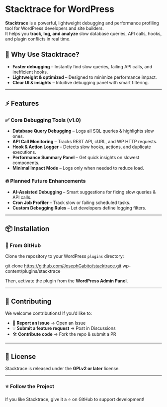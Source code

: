 # Stacktrace for WordPress

**Stacktrace** is a powerful, lightweight debugging and performance profiling tool for WordPress developers and site builders.  
It helps you **track, log, and analyze** slow database queries, API calls, hooks, and plugin conflicts in real time.  

## 🚀 Why Use Stacktrace?  
- **Faster debugging** – Instantly find slow queries, failing API calls, and inefficient hooks.  
- **Lightweight & optimized** – Designed to minimize performance impact.  
- **Clear UI & insights** – Intuitive debugging panel with smart filtering.  

---

## ⚡ Features  

### ✅ Core Debugging Tools (v1.0)  
- **Database Query Debugging** – Logs all SQL queries & highlights slow ones.  
- **API Call Monitoring** – Tracks REST API, cURL, and WP HTTP requests.  
- **Hook & Action Logger** – Detects slow hooks, actions, and duplicate executions.  
- **Performance Summary Panel** – Get quick insights on slowest components.  
- **Minimal Impact Mode** – Logs only when needed to reduce load.  

### 🔥 Planned Future Enhancements  
- **AI-Assisted Debugging** – Smart suggestions for fixing slow queries & API calls.  
- **Cron Job Profiler** – Track slow or failing scheduled tasks.  
- **Custom Debugging Rules** – Let developers define logging filters.  

---

## 📦 Installation  

### 🔹 From GitHub  
Clone the repository to your WordPress `plugins` directory:  

git clone https://github.com/JosephGabito/stacktrace.git wp-content/plugins/stacktrace  

Then, activate the plugin from the **WordPress Admin Panel**.

---

## 🤝 Contributing  
We welcome contributions! If you’d like to:  
- 📌 **Report an issue** → Open an Issue  
- 💡 **Submit a feature request** → Post in Discussions  
- 🛠 **Contribute code** → Fork the repo & submit a PR  

---

## 📝 License  
Stacktrace is released under the **GPLv2 or later** license.  

---

### ⭐ **Follow the Project**  
If you like Stacktrace, give it a ⭐ on GitHub to support development!
